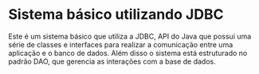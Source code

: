 <h1>Sistema básico utilizando JDBC</h1>
<p>Este é um sistema básico que utiliza a JDBC, API do Java que possui uma série de classes e interfaces para realizar a comunicação entre uma aplicação e o banco de dados. 
  Além disso o sistema está estruturado no padrão DAO, que gerencia as interações com a base de dados.</p>
  
  

